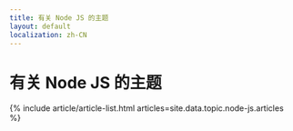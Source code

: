 ```yaml
---
title: 有关 Node JS 的主题
layout: default
localization: zh-CN
---
```


# 有关 Node JS 的主题

{% include article/article-list.html 
  articles=site.data.topic.node-js.articles
%}
